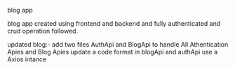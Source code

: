blog app

blog app created using frontend and backend and fully authenticated and crud operation followed.


updated blog:-
add two files AuthApi and BlogApi to handle All Athentication Apies and Blog Apies
update a code format in blogApi and authApi
use a Axios intance
